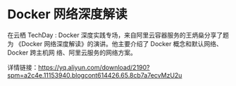 # Docker 网络深度解读
在云栖 TechDay : Docker 深度实践专场，来自阿里云容器服务的王炳燊分享了题为 《Docker 网络深度解读》的演讲。他主要介绍了 Docker 概念和默认网络、Docker 跨主机网 络、阿里云服务的网络方案。

详情链接：https://yq.aliyun.com/download/2190?spm=a2c4e.11153940.blogcont614426.65.8cb7a7ecvMzU2u
